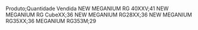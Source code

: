 Produto;Quantidade Vendida
NEW MEGANIUM RG 40XXV;41
NEW MEGANIUM RG CubeXX;36
NEW MEGANIUM RG28XX;36
NEW MEGANIUM RG35XX;36
MEGANIUM RG353M;29

